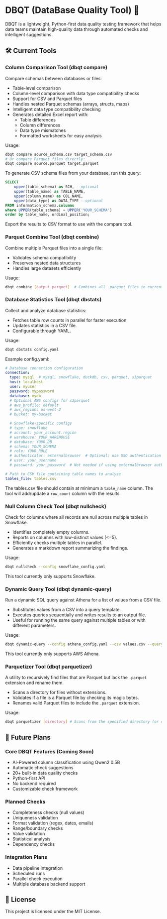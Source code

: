 # DBQT (DataBase Quality Tool) 🎯

DBQT is a lightweight, Python-first data quality testing framework that helps data teams maintain high-quality data through automated checks and intelligent suggestions. 

## 🛠️ Current Tools

### Column Comparison Tool (dbqt compare)
Compare schemas between databases or files:
- Table-level comparison
- Column-level comparison with data type compatibility checks
- Support for CSV and Parquet files
- Handles nested Parquet schemas (arrays, structs, maps)
- Intelligent data type compatibility checking
- Generates detailed Excel report with:
  - Table differences
  - Column differences
  - Data type mismatches
  - Formatted worksheets for easy analysis

Usage:
```bash
dbqt compare source_schema.csv target_schema.csv
# Or compare Parquet files directly:
dbqt compare source.parquet target.parquet
```

To generate CSV schema files from your database, run this query:
```sql
SELECT
    upper(table_schema) as SCH, --optional
    upper(table_name) as TABLE_NAME,
    upper(column_name) as COL_NAME,
    upper(data_type) as DATA_TYPE --optional
FROM information_schema.columns
where UPPER(table_schema) = UPPER('YOUR_SCHEMA')
order by table_name, ordinal_position;
```

Export the results to CSV format to use with the compare tool.

### Parquet Combine Tool (dbqt combine)
Combine multiple Parquet files into a single file:
- Validates schema compatibility
- Preserves nested data structures
- Handles large datasets efficiently

Usage:
```bash
dbqt combine [output.parquet]  # Combines all .parquet files in current directory
```

### Database Statistics Tool (dbqt dbstats)
Collect and analyze database statistics:
- Fetches table row counts in parallel for faster execution.
- Updates statistics in a CSV file.
- Configurable through YAML.

Usage:
```bash
dbqt dbstats config.yaml
```

Example config.yaml:
```yaml
# Database connection configuration
connection:
  type: mysql  # mysql, snowflake, duckdb, csv, parquet, s3parquet
  host: localhost
  user: myuser
  password: mypassword
  database: mydb
  # Optional AWS configs for s3parquet
  # aws_profile: default
  # aws_region: us-west-2
  # bucket: my-bucket

  # Snowflake-specific configs
  # type: snowflake
  # account: your_account.region
  # warehouse: YOUR_WAREHOUSE
  # database: YOUR_DB
  # schema: YOUR_SCHEMA
  # role: YOUR_ROLE
  # authenticator: externalbrowser  # Optional: use SSO authentication
  # user: your_username
  # password: your_password  # Not needed if using externalbrowser auth

# Path to CSV file containing table names to analyze
tables_file: tables.csv
```

The tables.csv file should contain at minimum a `table_name` column. The tool will add/update a `row_count` column with the results.

### Null Column Check Tool (dbqt nullcheck)
Check for columns where all records are null across multiple tables in Snowflake.
- Identifies completely empty columns.
- Reports on columns with low-distinct values (<=5).
- Efficiently checks multiple tables in parallel.
- Generates a markdown report summarizing the findings.

Usage:
```bash
dbqt nullcheck --config snowflake_config.yaml
```
This tool currently only supports Snowflake.

### Dynamic Query Tool (dbqt dynamic-query)
Run a dynamic SQL query against Athena for a list of values from a CSV file.
- Substitutes values from a CSV into a query template.
- Executes queries sequentially and writes results to an output file.
- Useful for running the same query against multiple tables or with different parameters.

Usage:
```bash
dbqt dynamic-query --config athena_config.yaml --csv values.csv --query "SELECT COUNT(1) FROM {var_from_csv}"
```
This tool currently only supports AWS Athena.

### Parquetizer Tool (dbqt parquetizer)
A utility to recursively find files that are Parquet but lack the `.parquet` extension and rename them.
- Scans a directory for files without extensions.
- Validates if a file is a Parquet file by checking its magic bytes.
- Renames valid Parquet files to include the `.parquet` extension.

Usage:
```bash
dbqt parquetizer [directory] # Scans from the specified directory (or current if not provided)
```

## 🚀 Future Plans

### Core DBQT Features (Coming Soon)
- AI-Powered column classification using Qwen2 0.5B
- Automatic check suggestions
- 20+ built-in data quality checks
- Python-first API
- No backend required
- Customizable check framework

### Planned Checks
- Completeness checks (null values)
- Uniqueness validation
- Format validation (regex, dates, emails)
- Range/boundary checks
- Value validation
- Statistical analysis
- Dependency checks

### Integration Plans
- Data pipeline integration
- Scheduled runs
- Parallel check execution
- Multiple database backend support

## 📄 License

This project is licensed under the MIT License.

